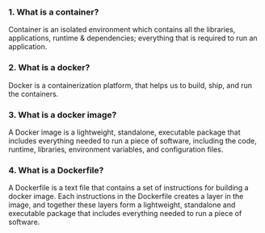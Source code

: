 ### 1. What is a container?
Container is an isolated environment which contains all the libraries, applications, runtime & dependencies; everything that is required to run an application.

### 2. What is a docker?
Docker is a containerization platform, that helps us to build, ship, and run the containers.

### 3. What is a docker image?
A Docker image is a lightweight, standalone, executable package that includes everything needed to run a piece of software, including the code, runtime, libraries, environment variables, and configuration files.

### 4. What is a Dockerfile?
A Dockerfile is a text file that contains a set of instructions for building a docker image.
Each instructions in the Dockerfile creates a layer in the image, and together these layers form a lightweight, standalone and executable package that includes everything needed to run a piece of software.

